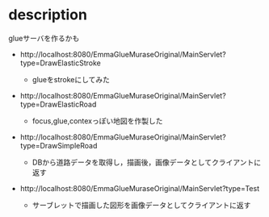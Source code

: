 # description

glueサーバを作るかも


* http://localhost:8080/EmmaGlueMuraseOriginal/MainServlet?type=DrawElasticStroke
	- glueをstrokeにしてみた

* http://localhost:8080/EmmaGlueMuraseOriginal/MainServlet?type=DrawElasticRoad
	- focus,glue,contexっぽい地図を作製した

* http://localhost:8080/EmmaGlueMuraseOriginal/MainServlet?type=DrawSimpleRoad
	- DBから道路データを取得し，描画後，画像データとしてクライアントに返す

* http://localhost:8080/EmmaGlueMuraseOriginal/MainServlet?type=Test
	- サーブレットで描画した図形を画像データとしてクライアントに返す

